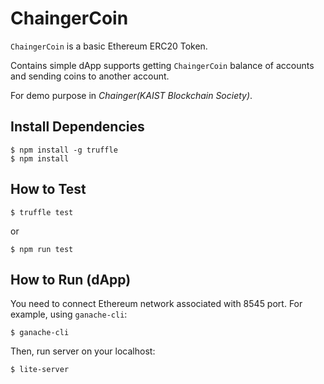 # ChaingerCoin

`ChaingerCoin` is a basic Ethereum ERC20 Token.

Contains simple dApp supports getting `ChaingerCoin` balance of accounts and sending coins to another account.

For demo purpose in *Chainger(KAIST Blockchain Society)*.

## Install Dependencies
```
$ npm install -g truffle
$ npm install
```

## How to Test
```
$ truffle test
```

or 

```
$ npm run test
```

## How to Run (dApp)

You need to connect Ethereum network associated with 8545 port. For example, using `ganache-cli`:

```
$ ganache-cli
```

Then, run server on your localhost:

```
$ lite-server
```


